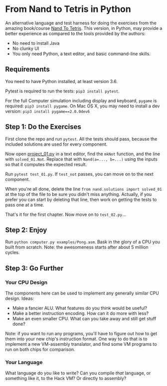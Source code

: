 # From Nand to Tetris in Python

An alternative language and test harness for doing the exercises from the amazing book/course
[Nand To Tetris](https://www.nand2tetris.org). This version, in Python, may provide a better 
experience as compared to the tools provided by the authors:

* No need to install Java
* No clunky UI
* You only need Python, a text editor, and basic command-line skills.


## Requirements

You need to have Python installed, at least version 3.6.

Pytest is required to run the tests: `pip3 install pytest`.

For the full Computer simulation including display and keyboard, `pygame` is required:
`pip3 install pygame`. On Mac OS X, you may need to install a dev version: 
`pip3 install pygame==2.0.0dev6`


## Step 1: Do the Exercises

First clone the repo and run `pytest`. All the tests should pass, because the included solutions 
are used for every component.

Now open [project_01.py](project_01.py) in a text editor, find the `mkNot` function, and the line
with `solved_01.Not`. Replace that with `Nand(a=..., b=...)` using the inputs so that it computes 
the expected result.

Run `pytest test_01.py`. If `test_not` passes, you can move on to the next component.

When you're all done, delete the line `from nand.solutions import solved_01` at the top of the 
file to be sure you didn't miss anything. Actually, if you prefer you can start by deleting that 
line, then work on getting the tests to pass one at a time.

That's it for the first chapter. Now move on to `test_02.py`…


## Step 2: Enjoy

Run `python computer.py examples/Pong.asm`. Bask in the glory of a CPU you built from scratch.
Note: the awesomeness starts after about 5 million cycles.


## Step 3: Go Further


### Your CPU Design

The components here can be used to implement any generally similar CPU design. Ideas:

- Make a fancier ALU. What features do you think would be useful?
- Make a better instruction encoding. How can it do more with less?
- Make an even smaller CPU. What can you take away and still get stuff done?

Note: if you want to run any programs, you'll have to figure out how to get them into
your new chip's instruction format. One way to do that is to implement a new VM-assembly 
translator, and find some VM programs to run on both chips for comparison.


### Your Language

What language do you like to write? Can you compile _that_ language, or something like it, to
the Hack VM? Or directly to assembly?
